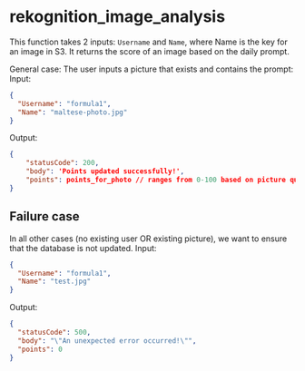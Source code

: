 # rekognition_image_analysis
This function takes 2 inputs: `Username` and `Name`, where Name is the key for an image in S3.
It returns the score of an image based on the daily prompt.

General case:
The user inputs a picture that exists and contains the prompt:
Input:
```json
{
  "Username": "formula1",
  "Name": "maltese-photo.jpg"
}
```
Output:
```json
{
    "statusCode": 200,
    "body": 'Points updated successfully!',
    "points": points_for_photo // ranges from 0-100 based on picture quality
}
```

## Failure case
In all other cases (no existing user OR existing picture), we want to ensure that the database is not updated.
Input:
```json
{
  "Username": "formula1",
  "Name": "test.jpg"
}
```
Output:
```json
{
  "statusCode": 500,
  "body": "\"An unexpected error occurred!\"",
  "points": 0
}
```